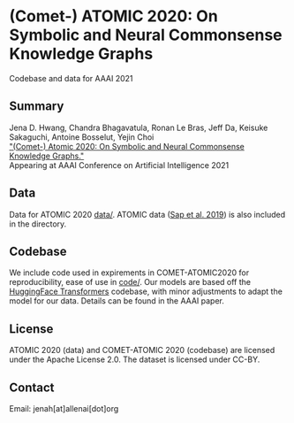 # (Comet-) ATOMIC 2020: On Symbolic and Neural Commonsense Knowledge Graphs
Codebase and data for AAAI 2021

## Summary
Jena D. Hwang, Chandra Bhagavatula, Ronan Le Bras, Jeff Da, Keisuke Sakaguchi, Antoine Bosselut, Yejin Choi\
["(Comet-) Atomic 2020: On Symbolic and Neural Commonsense Knowledge Graphs."](https://arxiv.org/abs/2010.05953) \
Appearing at AAAI Conference on Artificial Intelligence 2021

## Data

Data for ATOMIC 2020 [data/](data/). ATOMIC data ([Sap et al. 2019](https://arxiv.org/abs/1811.00146)) is also included in the directory.

## Codebase

We include code used in expirements in COMET-ATOMIC2020 for reproducibility, ease of use in [code/](code/). Our models are based off the [HuggingFace Transformers](https://huggingface.co/) codebase, with minor adjustments to adapt the model for our data. Details can be found in the AAAI paper.

## License
ATOMIC 2020 (data) and COMET-ATOMIC 2020 (codebase) are licensed under the Apache License 2.0. The dataset is licensed under CC-BY.

## Contact
Email: jenah[at]allenai[dot]org